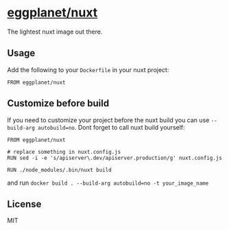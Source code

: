 # [eggplanet/nuxt](https://hub.docker.com/r/eggplanet/nuxt/)

The lightest nuxt image out there.

## Usage

Add the following to your `Dockerfile` in your nuxt project:

```
FROM eggplanet/nuxt
```

## Customize before build

If you need to customize your project before the nuxt build you can use `-- build-arg autobuild=no`. Dont forget to call nuxt build yourself:

```
FROM eggplanet/nuxt

# replace something in nuxt.config.js
RUN sed -i -e 's/apiserver\.dev/apiserver.production/g' nuxt.config.js

RUN ./node_modules/.bin/nuxt build
```

and run `docker build . --build-arg autobuild=no -t your_image_name`

## License

MIT
